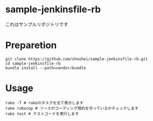 # sample-jenkinsfile-rb

これはサンプルリポジトリです

# Preparetion

```
git clone https://github.com/shouhei/sample-jenkinsfile-rb.git
cd sample-jenkinsfile-rb
bundle install --path=vendor/bundle
```

# Usage


```
rake -T # rakeのタスクを全て表示します
rake rubocop # ソースがコーディング規約を守っているかチェックします
rake test # テストコードを実行します
```
